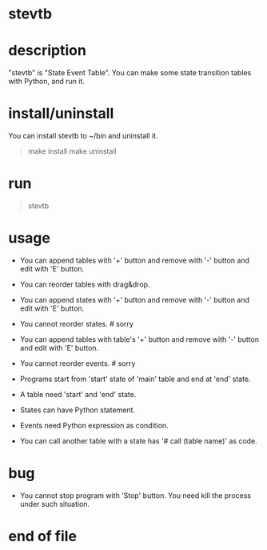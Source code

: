 # stevtb

# description

"stevtb" is "State Event Table".
You can make some state transition tables with Python, and run it.

# install/uninstall

  You can install stevtb to ~/bin and uninstall it.
  > make install
  > make uninstall

# run

  > stevtb

# usage

  - You can append tables with '+' button
        and remove with '-' button
        and edit with 'E' button.
  - You can reorder tables with drag&drop.

  - You can append states with '+' button
        and remove with '-' button
        and edit with 'E' button.
  - You cannot reorder states. # sorry

  - You can append tables with table's '+' button
        and remove with '-' button
        and edit with 'E' button.
  - You cannot reorder events. # sorry

  - Programs start from 'start' state of 'main' table
         and end at 'end' state.
  - A table need 'start' and 'end' state.

  - States can have Python statement.
  - Events need Python expression as condition.

  - You can call another table
    with a state has '# call (table name)' as code.

# bug

  - You cannot stop program with 'Stop' button.
    You need kill the process under such situation.

# end of file
